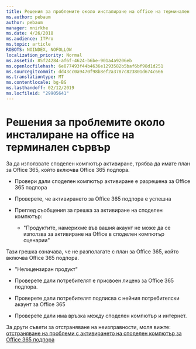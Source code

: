 ```yaml
---
title: Решения за проблемите около инсталиране на office на терминален сървър
ms.author: pebaum
author: pebaum
manager: mnirkhe
ms.date: 4/26/2018
ms.audience: ITPro
ms.topic: article
ROBOTS: NOINDEX, NOFOLLOW
localization_priority: Normal
ms.assetid: 85f24284-af6f-4624-b6be-901a4a9206eb
ms.openlocfilehash: 6e877493f44b4636e1293582b5baf6bf98d1d251
ms.sourcegitcommit: dd43cc0a9470f98b8ef2a3787c823801d674c666
ms.translationtype: MT
ms.contentlocale: bg-BG
ms.lasthandoff: 02/12/2019
ms.locfileid: "29905641"
---
```

# <a name="solutions-for-issues-around-installing-office-on-a-terminal-server"></a>Решения за проблемите около инсталиране на office на терминален сървър

За да използвате споделен компютър активиране, трябва да имате план за Office 365, който включва Office 365 подпора.
  
- Провери дали споделен компютър активиране е разрешена за Office 365 подпора
    
- Проверете, че активирането за Office 365 подпора е успешна
    
- Преглед съобщения за грешка за активиране на споделен компютър:
    
  - "Продуктите, намерихме във вашия акаунт не може да се използва за активиране на Office в споделен компютър сценарии"
  
Тази грешка означава, че не разполагате с план за Office 365, който включва Office 365 подпора.
    
  - "Нелицензиран продукт"
    
  - Проверете дали потребителят е присвоен лиценз за Office 365 подпора.
    
  - Проверете дали потребителят подписва с нейния потребителски акаунт за Office 365
    
  - Проверете дали има връзка между споделен компютър и интернет.
    
За други съвети за отстраняване на неизправности, моля вижте: [отстраняване на проблеми с активирането на споделен компютър за Office 365 подпора](https://docs.microsoft.com/DeployOffice/troubleshoot-issues-with-shared-computer-activation-for-office-365-proplus)
  

